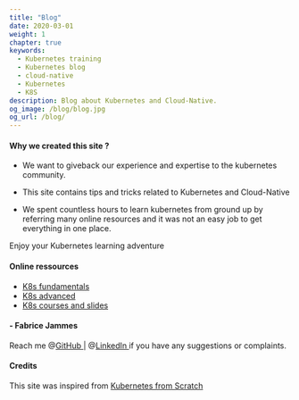 ```yaml
---
title: "Blog"
date: 2020-03-01
weight: 1
chapter: true
keywords:
  - Kubernetes training
  - Kubernetes blog
  - cloud-native
  - Kubernetes
  - K8S
description: Blog about Kubernetes and Cloud-Native.
og_image: /blog/blog.jpg
og_url: /blog/
---
```


#### Why we created this site ?

- We want to giveback our experience and expertise to the kubernetes community.

- This site contains tips and tricks related to Kubernetes and Cloud-Native

- We spent countless hours to learn kubernetes from ground up by referring many online resources  and it was not an easy job to get everything in one place.

Enjoy your Kubernetes learning adventure <i class="fas fa-heart"></i>

#### Online ressources

- [K8s fundamentals](https://github.com/k8s-school/k8s-school)
- [K8s advanced](https://github.com/k8s-school/k8s-advanced)
- [K8s courses and slides](https://k8s-school.fr/pdf)

#### - Fabrice Jammes 
Reach me @[GitHub <i class='fab fa-github'></i>](https://github.com/fjammes) |
@[LinkedIn <i class='fab fa-fw fa-linkedin'></i>](https://www.linkedin.com/in/fabrice-jammes-5b29b042/)
if you have any suggestions or complaints.

#### Credits

This site was inspired from [Kubernetes from Scratch](https://ansilh.com)
